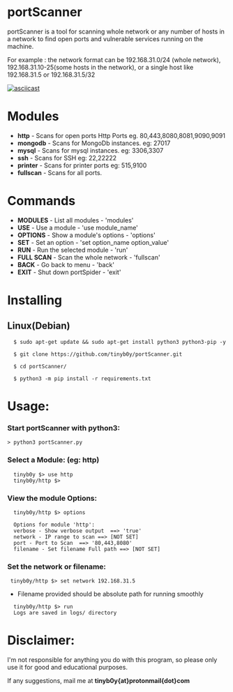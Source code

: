 # portScanner

portScanner is a tool for scanning whole network or any number of hosts in a network to find open ports and vulnerable services running on the machine.

For example : the network format can be 192.168.31.0/24 (whole network), 192.168.31.10-25(some hosts in the network), or a single host like 192.168.31.5 or 192.168.31.5/32

[![asciicast](https://asciinema.org/a/3fWX1ufPwYUhfWdJIfeiECkro.png)](https://asciinema.org/a/3fWX1ufPwYUhfWdJIfeiECkro)

# Modules
  * **http** - Scans for open ports Http Ports eg. 80,443,8080,8081,9090,9091
  * **mongodb** - Scans for MongoDb instances. eg: 27017
  * **mysql** - Scans for mysql instances. eg: 3306,3307
  * **ssh** - Scans for SSH eg: 22,22222
  * **printer** - Scans for printer ports eg: 515,9100
  * **fullscan** - Scans for all ports.

# Commands
  * **MODULES** - List all modules - 'modules'
  * **USE** - Use a module - 'use module_name'
  * **OPTIONS** - Show a module's options - 'options'
  * **SET** - Set an option - 'set option_name option_value'
  * **RUN** - Run the selected module - 'run'
  * **FULL SCAN** - Scan the whole network - 'fullscan'
  * **BACK** - Go back to menu - 'back'
  * **EXIT** - Shut down portSpider - 'exit'

# Installing
## Linux(Debian)
```
  $ sudo apt-get update && sudo apt-get install python3 python3-pip -y  

  $ git clone https://github.com/tinyb0y/portScanner.git

  $ cd portScanner/

  $ python3 -m pip install -r requirements.txt
```
# Usage:
  ### Start portScanner with python3:
  ```
  > python3 portScanner.py

  ```

  ### Select a Module: (eg: http)

  ```
    tinyb0y $> use http
    tinyb0y/http $>
  ```

  ### View the module Options:
  ```
    tinyb0y/http $> options

    Options for module 'http':
    verbose - Show verbose output  ==> 'true'
    network - IP range to scan ==> [NOT SET]
    port - Port to Scan  ==> '80,443,8080'
    filename - Set filename Full path ==> [NOT SET]
  ```

   ### Set the network or filename:

  ```
   tinyb0y/http $> set network 192.168.31.5
  ```
   * Filename provided should be absolute path for running smoothly
  ```
    tinyb0y/http $> run
    Logs are saved in logs/ directory
  ```
  # Disclaimer:
  I'm not responsible for anything you do with this program, so please only use it for good and educational purposes.

 If any suggestions, mail me at **tinyb0y{at}protonmail{dot}com**
